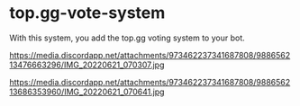 # top.gg-vote-system
With this system, you add the top.gg voting system to your bot.

https://media.discordapp.net/attachments/973462237341687808/988656213476663296/IMG_20220621_070307.jpg

https://media.discordapp.net/attachments/973462237341687808/988656213686353960/IMG_20220621_070641.jpg
